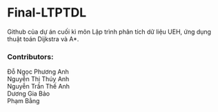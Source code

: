 # Final-LTPTDL
Github của dự án cuối kì môn Lập trình phân tích dữ liệu UEH, ứng dụng thuật toán Dijkstra và A*.
### Contributors:
Đỗ Ngọc Phương Anh \
Nguyễn Thị Thúy Anh \
Nguyễn Trần Thế Anh \
Dương Gia Bảo \
Phạm Bằng
